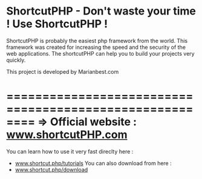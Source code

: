 ShortcutPHP - Don't waste your time !  Use ShortcutPHP !
========================================================

ShortcutPHP is probably the easiest php framework from the world.
This framework was created for increasing the speed and the security of the web applications. 
The shortcutPHP can help you to build your projects very quickly.

This project is developed by Marianbest.com

========================================================
=> Official website : www.shortcutPHP.com
========================================================

You can learn how to use it very fast  direclty here :
- www.shortcut.php/tutorials
You can also download from here :
- www.shortcut.php/download


